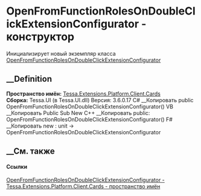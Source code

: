 # OpenFromFunctionRolesOnDoubleClickExtensionConfigurator - конструктор
Инициализирует новый экземпляр класса
[OpenFromFunctionRolesOnDoubleClickExtensionConfigurator](T_Tessa_Extensions_Platform_Client_Cards_OpenFromFunctionRolesOnDoubleClickExtensionConfigurator.htm)
##  __Definition
 **Пространство имён:**
[Tessa.Extensions.Platform.Client.Cards](N_Tessa_Extensions_Platform_Client_Cards.htm)  
 **Сборка:** Tessa.UI (в Tessa.UI.dll) Версия: 3.6.0.17
C# __Копировать
     public OpenFromFunctionRolesOnDoubleClickExtensionConfigurator()
VB __Копировать
     Public Sub New
C++ __Копировать
     public:
    OpenFromFunctionRolesOnDoubleClickExtensionConfigurator()
F# __Копировать
     new : unit -> OpenFromFunctionRolesOnDoubleClickExtensionConfigurator
##  __См. также
#### Ссылки
[OpenFromFunctionRolesOnDoubleClickExtensionConfigurator -
](T_Tessa_Extensions_Platform_Client_Cards_OpenFromFunctionRolesOnDoubleClickExtensionConfigurator.htm)
[Tessa.Extensions.Platform.Client.Cards - пространство
имён](N_Tessa_Extensions_Platform_Client_Cards.htm)
